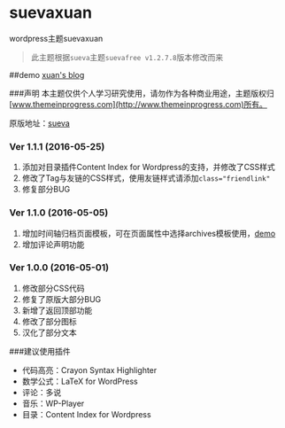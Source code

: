 # suevaxuan
wordpress主题suevaxuan
> 此主题根据`sueva`主题`suevafree v1.2.7.8`版本修改而来

##demo
[xuan's blog](http://www.qinshaoxuan.com)

###声明
本主题仅供个人学习研究使用，请勿作为各种商业用途，主题版权归[www.themeinprogress.com](http://www.themeinprogress.com)所有。

原版地址：[sueva](http://www.themeinprogress.com/sueva/)

### Ver 1.1.1 (2016-05-25)
1. 添加对目录插件Content Index for Wordpress的支持，并修改了CSS样式
2. 修改了Tag与友链的CSS样式，使用友链样式请添加`class="friendlink"`
3. 修复部分BUG

### Ver 1.1.0 (2016-05-05)
1. 增加时间轴归档页面模板，可在页面属性中选择archives模板使用，[demo](http://www.qinshaoxuan.com/archive)
2. 增加评论声明功能

### Ver 1.0.0 (2016-05-01)
1. 修改部分CSS代码
2. 修复了原版大部分BUG
3. 新增了返回顶部功能
4. 修改了部分图标
5. 汉化了部分文本

###建议使用插件
* 代码高亮：Crayon Syntax Highlighter
* 数学公式：LaTeX for WordPress
* 评论：多说
* 音乐：WP-Player
* 目录：Content Index for Wordpress
